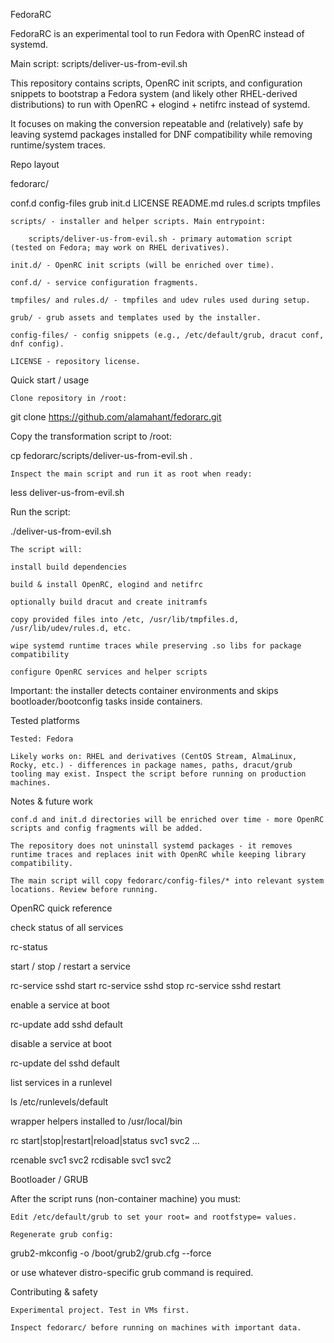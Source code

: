 FedoraRC

FedoraRC is an experimental tool to run Fedora with OpenRC instead of systemd.

Main script: scripts/deliver-us-from-evil.sh

This repository contains scripts, OpenRC init scripts, and configuration snippets to bootstrap a Fedora system (and likely other RHEL-derived distributions) to run with OpenRC + elogind + netifrc instead of systemd.

It focuses on making the conversion repeatable and (relatively) safe by leaving systemd packages installed for DNF compatibility while removing runtime/system traces.

Repo layout

fedorarc/

conf.d
config-files
grub
init.d
LICENSE
README.md
rules.d
scripts
tmpfiles

    scripts/ - installer and helper scripts. Main entrypoint:

        scripts/deliver-us-from-evil.sh - primary automation script (tested on Fedora; may work on RHEL derivatives).

    init.d/ - OpenRC init scripts (will be enriched over time).

    conf.d/ - service configuration fragments.

    tmpfiles/ and rules.d/ - tmpfiles and udev rules used during setup.

    grub/ - grub assets and templates used by the installer.

    config-files/ - config snippets (e.g., /etc/default/grub, dracut conf, dnf config).

    LICENSE - repository license.

Quick start / usage

    Clone repository in /root:

git clone https://github.com/alamahant/fedorarc.git

Copy the transformation script to /root:

cp fedorarc/scripts/deliver-us-from-evil.sh .

    Inspect the main script and run it as root when ready:

less deliver-us-from-evil.sh

Run the script:

./deliver-us-from-evil.sh

    The script will:

    install build dependencies

    build & install OpenRC, elogind and netifrc

    optionally build dracut and create initramfs

    copy provided files into /etc, /usr/lib/tmpfiles.d, /usr/lib/udev/rules.d, etc.

    wipe systemd runtime traces while preserving .so libs for package compatibility

    configure OpenRC services and helper scripts

Important: the installer detects container environments and skips bootloader/bootconfig tasks inside containers.

Tested platforms

    Tested: Fedora

    Likely works on: RHEL and derivatives (CentOS Stream, AlmaLinux, Rocky, etc.) - differences in package names, paths, dracut/grub tooling may exist. Inspect the script before running on production machines.

Notes & future work

    conf.d and init.d directories will be enriched over time - more OpenRC scripts and config fragments will be added.

    The repository does not uninstall systemd packages - it removes runtime traces and replaces init with OpenRC while keeping library compatibility.

    The main script will copy fedorarc/config-files/* into relevant system locations. Review before running.

OpenRC quick reference

check status of all services

rc-status

start / stop / restart a service

rc-service sshd start
rc-service sshd stop
rc-service sshd restart

enable a service at boot

rc-update add sshd default

disable a service at boot

rc-update del sshd default

list services in a runlevel

ls /etc/runlevels/default

wrapper helpers installed to /usr/local/bin

rc start|stop|restart|reload|status svc1 svc2 ...

rcenable svc1 svc2
rcdisable svc1 svc2

Bootloader / GRUB

After the script runs (non-container machine) you must:

    Edit /etc/default/grub to set your root= and rootfstype= values.

    Regenerate grub config:

grub2-mkconfig -o /boot/grub2/grub.cfg --force

or use whatever distro-specific grub command is required.

Contributing & safety

    Experimental project. Test in VMs first.

    Inspect fedorarc/ before running on machines with important data.